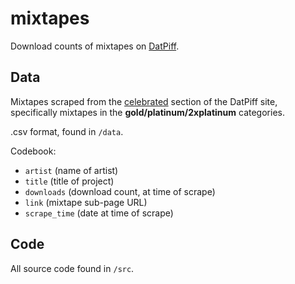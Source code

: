# mixtapes

Download counts of mixtapes on [DatPiff](http://www.datpiff.com).

Data
----

Mixtapes scraped from the [celebrated](http://www.datpiff.com/mixtapes/celebrated) section of the DatPiff site, specifically mixtapes in the **gold/platinum/2xplatinum** categories.

.csv format, found in `/data`.

Codebook:

-   `artist` (name of artist)
-   `title` (title of project)
-   `downloads` (download count, at time of scrape)
-   `link` (mixtape sub-page URL)
-   `scrape_time` (date at time of scrape)

Code
----

All source code found in `/src`.